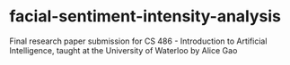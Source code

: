 # facial-sentiment-intensity-analysis
Final research paper submission for CS 486 - Introduction to Artificial Intelligence, taught at the University of Waterloo by Alice Gao
